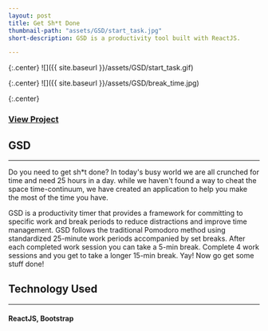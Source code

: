 ```yaml
---
layout: post
title: Get Sh*t Done
thumbnail-path: "assets/GSD/start_task.jpg"
short-description: GSD is a productivity tool built with ReactJS.

---
```


{:.center}
![]({{ site.baseurl }}/assets/GSD/start_task.gif)

{:.center}
![]({{ site.baseurl }}/assets/GSD/break_time.jpg)

{:.center}
### [View Project](https://github.com/nwyll/gsd)

## GSD
-----------
Do you need to get sh*t done? In today's busy world we are all crunched for time and need 25 hours in a day. while we haven't found a way to cheat the space time-continuum, we have created an application to help you make the most of the time you have.

GSD is a productivity timer that provides a framework for committing to specific work and break periods to reduce distractions and improve time management. GSD follows the traditional Pomodoro method using standardized 25-minute work periods accompanied by set breaks. After each completed work session you can take a 5-min break. Complete 4 work sessions and you get to take a longer 15-min break. Yay! Now go get some stuff done!

## Technology Used
------------------
#### ReactJS, Bootstrap
